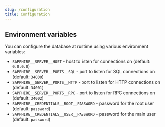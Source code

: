 ```yaml
---
slug: /configuration
title: Configuration
---
```


## Environment variables

You can configure the database at runtime using various environment variables:

- `SAPPHIRE__SERVER__HOST` -
  host to listen for connections on
  (default: `0.0.0.0`)
- `SAPPHIRE__SERVER__PORTS__SQL` -
  port to listen for SQL connections on
  (default: `34000`)
- `SAPPHIRE__SERVER__PORTS__HTTP` -
  port to listen for HTTP connections on
  (default: `34001`)
- `SAPPHIRE__SERVER__PORTS__RPC` -
  port to listen for RPC connections on
  (default: `34002`)
- `SAPPHIRE__CREDENTIALS__ROOT__PASSWORD` -
  password for the root user
  (default: `password`)
- `SAPPHIRE__CREDENTIALS__USER__PASSWORD` -
  password for the main user
  (default: `password`)
